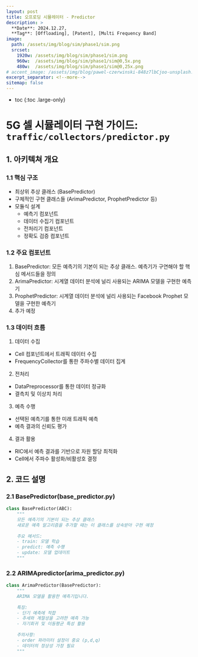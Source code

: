 ```yaml
---
layout: post
title: 오프로딩 시뮬레이터 - Predictor 
description: >
  **Date**: 2024.12.27, 
  **Tag**: [Offloading], [Patent], [Multi Frequency Band]
image: 
  path: /assets/img/blog/sim/phase1/sim.png
  srcset: 
    1920w: /assets/img/blog/sim/phase1/sim.png
    960w:  /assets/img/blog/sim/phase1/sim@0,5x.png
    480w:  /assets/img/blog/sim/phase1/sim@0,25x.png
# accent_image: /assets/img/blog/pawel-czerwinski-848z7lbCjoo-unsplash.jpg
excerpt_separator: <!--more-->
sitemap: false
---
```


<!--more-->

* toc
{:toc .large-only}

# 5G 셀 시뮬레이터 구현 가이드: `traffic/collectors/predictor.py`

## 1. 아키텍쳐 개요

### 1.1 핵심 구조 
- 최상위 추상 클래스 (BasePredictor)
- 구체적인 구현 클래스들 (ArimaPredictor, ProphetPredictor 등)
- 모듈식 설계
    - 예측기 컴포넌트
    - 데이터 수집기 컴포넌트
    - 전처리기 컴포넌트
    - 정확도 검증 컴포넌트

### 1.2 주요 컴포넌트

1. BasePredictor: 모든 예측기의 기본이 되는 추상 클래스. 예측기가 구연해야 할 핵심 메서드들을 정의
2. ArimaPredictor: 시계열 데이터 분석에 널리 사용되는 ARIMA 모델을 구현한 예측기
3. ProphetPredictor: 시계열 데이터 분석에 널리 사용되는 Facebook Prophet 모델을 구현한 예측기
4. 추가 예정

### 1.3 데이터 흐름

1. 데이터 수집
- Cell 컴포넌트에서 트래픽 데이터 수집
- FrequencyCollector를 통한 주파수별 데이터 집계
  
2. 전처리
- DataPreprocessor를 통한 데이터 정규화
- 결측치 및 이상치 처리

3. 예측 수행
- 선택된 예측기를 통한 미래 트래픽 예측
- 예측 결과의 신뢰도 평가

4. 결과 활용
- RIC에서 예측 결과를 기반으로 자원 할당 최적화
- Cell에서 주파수 활성화/비활성호 결정

## 2. 코드 설명

### 2.1 BasePredictor(base_predictor.py)

``` python
class BasePredictor(ABC):
    """
    모든 예측기의 기본이 되는 추상 클래스
    새로운 예측 알고리즘을 추가할 때는 이 클래스를 상속받아 구현 예정
    
    주요 메서드:
    - train: 모델 학습
    - predict: 예측 수행
    - update: 모델 업데이트
    """
```

### 2.2 ARIMApredictor(arima_predictor.py)

``` python
class ArimaPredictor(BasePredictor):
    """
    ARIMA 모델을 활용한 예측기입니다.
    
    특징:
    - 단기 예측에 적합
    - 추세와 계절성을 고려한 예측 가능
    - 자기회귀 및 이동평균 특성 활용
    
    주의사항:
    - order 파라미터 설정이 중요 (p,d,q)
    - 데이터의 정상성 가정 필요
    """
```